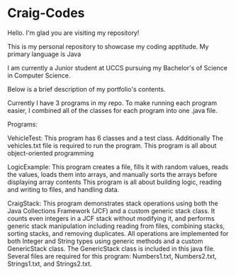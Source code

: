 # Craig-Codes

Hello. I'm glad you are visiting my repository! 

This is my personal repository to showcase my coding apptitude. My primary language is Java

I am currently a Junior student at UCCS pursuing my Bachelor's of Science in Computer Science.

Below is a brief description of my portfolio's contents. 

Currently I have 3 programs in my repo. To make running each program easier, I combined all of the classes for each program into one .java file. 

Programs: 
  
  VehicleTest: 
      This program has 6 classes and a test class. Additionally The vehicles.txt file is required to run the program. 
      This program is all about object-oriented programming 
 
  LogicExample:
      This program creates a file, fills it with random values, reads the values, loads them into arrays, and manually sorts the arrays before displaying array contents
      This program is all about building logic, reading and writing to files, and handling data.

  CraigStack:
   This program demonstrates stack operations using both the Java Collections Framework (JCF)
   and a custom generic stack class. It counts even integers in a JCF stack without modifying it,
   and performs generic stack manipulation including reading from files, combining stacks,
   sorting stacks, and removing duplicates. All operations are implemented for both Integer
   and String types using generic methods and a custom GenericStack<E> class. The GenericStack<E> 
   class is included in this java file. Several files are required for 
   this program: Numbers1.txt, Numbers2.txt, Strings1.txt, and Strings2.txt.
